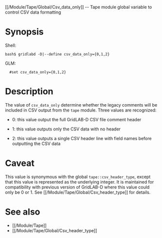 [[/Module/Tape/Global/Csv_data_only]] -- Tape module global variable to control CSV data formatting

# Synopsis

Shell:

~~~
bash$ gridlabd -D|--define csv_data_only={0,1,2}
~~~

GLM:

~~~
  #set csv_data_only={0,1,2}
~~~

# Description

The value of `csv_data_only` determine whether the legacy comments will be included in CSV output from the `tape` module. Three values are recognized:

- 0: this value output the full GridLAB-D CSV file comment header

- 1: this value outputs only the CSV data with no header

- 2: this value outputs a single CSV header line with field names before outputting the CSV data

# Caveat

This value is synonymous with the global `tape::csv_header_type`, except that this value is represented as the underlying integer. It is maintained for compatibility with previous version of GridLAB-D where this value could only be 0 or 1. See [[/Module/Tape/Global/Csv_header_type]] for details.

# See also

* [[/Module/Tape]]
* [[/Module/Tape/Global/Csv_header_type]]
